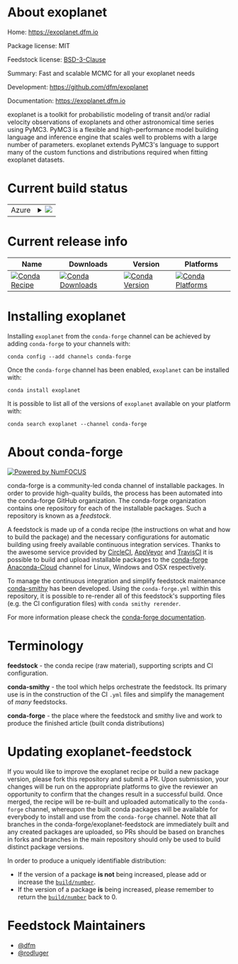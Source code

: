 About exoplanet
===============

Home: https://exoplanet.dfm.io

Package license: MIT

Feedstock license: [BSD-3-Clause](https://github.com/conda-forge/exoplanet-feedstock/blob/master/LICENSE.txt)

Summary: Fast and scalable MCMC for all your exoplanet needs

Development: https://github.com/dfm/exoplanet

Documentation: https://exoplanet.dfm.io

exoplanet is a toolkit for probabilistic modeling of transit and/or radial
velocity observations of exoplanets and other astronomical time series using
PyMC3. PyMC3 is a flexible and high-performance model building language and
inference engine that scales well to problems with a large number of
parameters. exoplanet extends PyMC3's language to support many of the custom
functions and distributions required when fitting exoplanet datasets.


Current build status
====================


<table>
    
  <tr>
    <td>Azure</td>
    <td>
      <details>
        <summary>
          <a href="https://dev.azure.com/conda-forge/feedstock-builds/_build/latest?definitionId=8774&branchName=master">
            <img src="https://dev.azure.com/conda-forge/feedstock-builds/_apis/build/status/exoplanet-feedstock?branchName=master">
          </a>
        </summary>
        <table>
          <thead><tr><th>Variant</th><th>Status</th></tr></thead>
          <tbody><tr>
              <td>linux_64_numpy1.16python3.7.____cpython</td>
              <td>
                <a href="https://dev.azure.com/conda-forge/feedstock-builds/_build/latest?definitionId=8774&branchName=master">
                  <img src="https://dev.azure.com/conda-forge/feedstock-builds/_apis/build/status/exoplanet-feedstock?branchName=master&jobName=linux&configuration=linux_64_numpy1.16python3.7.____cpython" alt="variant">
                </a>
              </td>
            </tr><tr>
              <td>linux_64_numpy1.16python3.8.____cpython</td>
              <td>
                <a href="https://dev.azure.com/conda-forge/feedstock-builds/_build/latest?definitionId=8774&branchName=master">
                  <img src="https://dev.azure.com/conda-forge/feedstock-builds/_apis/build/status/exoplanet-feedstock?branchName=master&jobName=linux&configuration=linux_64_numpy1.16python3.8.____cpython" alt="variant">
                </a>
              </td>
            </tr><tr>
              <td>linux_64_numpy1.19python3.9.____cpython</td>
              <td>
                <a href="https://dev.azure.com/conda-forge/feedstock-builds/_build/latest?definitionId=8774&branchName=master">
                  <img src="https://dev.azure.com/conda-forge/feedstock-builds/_apis/build/status/exoplanet-feedstock?branchName=master&jobName=linux&configuration=linux_64_numpy1.19python3.9.____cpython" alt="variant">
                </a>
              </td>
            </tr><tr>
              <td>osx_64_numpy1.16python3.7.____cpython</td>
              <td>
                <a href="https://dev.azure.com/conda-forge/feedstock-builds/_build/latest?definitionId=8774&branchName=master">
                  <img src="https://dev.azure.com/conda-forge/feedstock-builds/_apis/build/status/exoplanet-feedstock?branchName=master&jobName=osx&configuration=osx_64_numpy1.16python3.7.____cpython" alt="variant">
                </a>
              </td>
            </tr><tr>
              <td>osx_64_numpy1.16python3.8.____cpython</td>
              <td>
                <a href="https://dev.azure.com/conda-forge/feedstock-builds/_build/latest?definitionId=8774&branchName=master">
                  <img src="https://dev.azure.com/conda-forge/feedstock-builds/_apis/build/status/exoplanet-feedstock?branchName=master&jobName=osx&configuration=osx_64_numpy1.16python3.8.____cpython" alt="variant">
                </a>
              </td>
            </tr><tr>
              <td>osx_64_numpy1.19python3.9.____cpython</td>
              <td>
                <a href="https://dev.azure.com/conda-forge/feedstock-builds/_build/latest?definitionId=8774&branchName=master">
                  <img src="https://dev.azure.com/conda-forge/feedstock-builds/_apis/build/status/exoplanet-feedstock?branchName=master&jobName=osx&configuration=osx_64_numpy1.19python3.9.____cpython" alt="variant">
                </a>
              </td>
            </tr><tr>
              <td>win_64_numpy1.16python3.7.____cpython</td>
              <td>
                <a href="https://dev.azure.com/conda-forge/feedstock-builds/_build/latest?definitionId=8774&branchName=master">
                  <img src="https://dev.azure.com/conda-forge/feedstock-builds/_apis/build/status/exoplanet-feedstock?branchName=master&jobName=win&configuration=win_64_numpy1.16python3.7.____cpython" alt="variant">
                </a>
              </td>
            </tr><tr>
              <td>win_64_numpy1.16python3.8.____cpython</td>
              <td>
                <a href="https://dev.azure.com/conda-forge/feedstock-builds/_build/latest?definitionId=8774&branchName=master">
                  <img src="https://dev.azure.com/conda-forge/feedstock-builds/_apis/build/status/exoplanet-feedstock?branchName=master&jobName=win&configuration=win_64_numpy1.16python3.8.____cpython" alt="variant">
                </a>
              </td>
            </tr><tr>
              <td>win_64_numpy1.19python3.9.____cpython</td>
              <td>
                <a href="https://dev.azure.com/conda-forge/feedstock-builds/_build/latest?definitionId=8774&branchName=master">
                  <img src="https://dev.azure.com/conda-forge/feedstock-builds/_apis/build/status/exoplanet-feedstock?branchName=master&jobName=win&configuration=win_64_numpy1.19python3.9.____cpython" alt="variant">
                </a>
              </td>
            </tr>
          </tbody>
        </table>
      </details>
    </td>
  </tr>
</table>

Current release info
====================

| Name | Downloads | Version | Platforms |
| --- | --- | --- | --- |
| [![Conda Recipe](https://img.shields.io/badge/recipe-exoplanet-green.svg)](https://anaconda.org/conda-forge/exoplanet) | [![Conda Downloads](https://img.shields.io/conda/dn/conda-forge/exoplanet.svg)](https://anaconda.org/conda-forge/exoplanet) | [![Conda Version](https://img.shields.io/conda/vn/conda-forge/exoplanet.svg)](https://anaconda.org/conda-forge/exoplanet) | [![Conda Platforms](https://img.shields.io/conda/pn/conda-forge/exoplanet.svg)](https://anaconda.org/conda-forge/exoplanet) |

Installing exoplanet
====================

Installing `exoplanet` from the `conda-forge` channel can be achieved by adding `conda-forge` to your channels with:

```
conda config --add channels conda-forge
```

Once the `conda-forge` channel has been enabled, `exoplanet` can be installed with:

```
conda install exoplanet
```

It is possible to list all of the versions of `exoplanet` available on your platform with:

```
conda search exoplanet --channel conda-forge
```


About conda-forge
=================

[![Powered by NumFOCUS](https://img.shields.io/badge/powered%20by-NumFOCUS-orange.svg?style=flat&colorA=E1523D&colorB=007D8A)](http://numfocus.org)

conda-forge is a community-led conda channel of installable packages.
In order to provide high-quality builds, the process has been automated into the
conda-forge GitHub organization. The conda-forge organization contains one repository
for each of the installable packages. Such a repository is known as a *feedstock*.

A feedstock is made up of a conda recipe (the instructions on what and how to build
the package) and the necessary configurations for automatic building using freely
available continuous integration services. Thanks to the awesome service provided by
[CircleCI](https://circleci.com/), [AppVeyor](https://www.appveyor.com/)
and [TravisCI](https://travis-ci.com/) it is possible to build and upload installable
packages to the [conda-forge](https://anaconda.org/conda-forge)
[Anaconda-Cloud](https://anaconda.org/) channel for Linux, Windows and OSX respectively.

To manage the continuous integration and simplify feedstock maintenance
[conda-smithy](https://github.com/conda-forge/conda-smithy) has been developed.
Using the ``conda-forge.yml`` within this repository, it is possible to re-render all of
this feedstock's supporting files (e.g. the CI configuration files) with ``conda smithy rerender``.

For more information please check the [conda-forge documentation](https://conda-forge.org/docs/).

Terminology
===========

**feedstock** - the conda recipe (raw material), supporting scripts and CI configuration.

**conda-smithy** - the tool which helps orchestrate the feedstock.
                   Its primary use is in the construction of the CI ``.yml`` files
                   and simplify the management of *many* feedstocks.

**conda-forge** - the place where the feedstock and smithy live and work to
                  produce the finished article (built conda distributions)


Updating exoplanet-feedstock
============================

If you would like to improve the exoplanet recipe or build a new
package version, please fork this repository and submit a PR. Upon submission,
your changes will be run on the appropriate platforms to give the reviewer an
opportunity to confirm that the changes result in a successful build. Once
merged, the recipe will be re-built and uploaded automatically to the
`conda-forge` channel, whereupon the built conda packages will be available for
everybody to install and use from the `conda-forge` channel.
Note that all branches in the conda-forge/exoplanet-feedstock are
immediately built and any created packages are uploaded, so PRs should be based
on branches in forks and branches in the main repository should only be used to
build distinct package versions.

In order to produce a uniquely identifiable distribution:
 * If the version of a package **is not** being increased, please add or increase
   the [``build/number``](https://docs.conda.io/projects/conda-build/en/latest/resources/define-metadata.html#build-number-and-string).
 * If the version of a package **is** being increased, please remember to return
   the [``build/number``](https://docs.conda.io/projects/conda-build/en/latest/resources/define-metadata.html#build-number-and-string)
   back to 0.

Feedstock Maintainers
=====================

* [@dfm](https://github.com/dfm/)
* [@rodluger](https://github.com/rodluger/)

